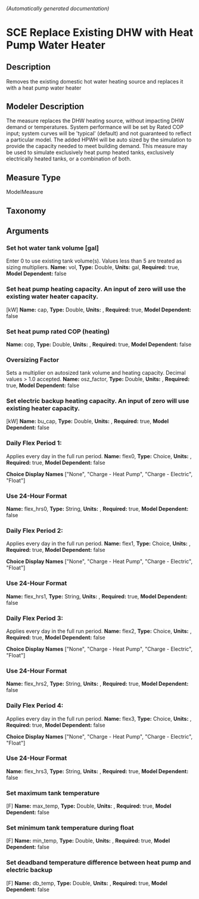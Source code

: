 

###### (Automatically generated documentation)

# SCE Replace Existing DHW with Heat Pump Water Heater

## Description
Removes the existing domestic hot water heating source and replaces it with a heat pump water heater

## Modeler Description
The measure replaces the DHW heating source, without impacting DHW demand or temperatures. System performance will be set by Rated COP input; system curves will be 'typical' (default) and not guaranteed to reflect a particular model. The added HPWH will be auto sized by the simulation to provide the capacity needed to meet building demand. This measure may be used to simulate exclusively heat pump heated tanks, exclusively electrically heated tanks, or a combination of both.

## Measure Type
ModelMeasure

## Taxonomy


## Arguments


### Set hot water tank volume [gal]
Enter 0 to use existing tank volume(s). Values less than 5 are treated as sizing multipliers.
**Name:** vol,
**Type:** Double,
**Units:** gal,
**Required:** true,
**Model Dependent:** false


### Set heat pump heating capacity. An input of zero will use the existing water heater capacity.
[kW]
**Name:** cap,
**Type:** Double,
**Units:** ,
**Required:** true,
**Model Dependent:** false


### Set heat pump rated COP (heating)

**Name:** cop,
**Type:** Double,
**Units:** ,
**Required:** true,
**Model Dependent:** false


### Oversizing Factor
Sets a multiplier on autosized tank volume and heating capacity. Decimal values > 1.0 accepted.
**Name:** osz_factor,
**Type:** Double,
**Units:** ,
**Required:** true,
**Model Dependent:** false


### Set electric backup heating capacity. An input of zero will use existing heater capacity.
[kW]
**Name:** bu_cap,
**Type:** Double,
**Units:** ,
**Required:** true,
**Model Dependent:** false


### Daily Flex Period 1:
Applies every day in the full run period.
**Name:** flex0,
**Type:** Choice,
**Units:** ,
**Required:** true,
**Model Dependent:** false

**Choice Display Names** ["None", "Charge - Heat Pump", "Charge - Electric", "Float"]


### Use 24-Hour Format

**Name:** flex_hrs0,
**Type:** String,
**Units:** ,
**Required:** true,
**Model Dependent:** false


### Daily Flex Period 2:
Applies every day in the full run period.
**Name:** flex1,
**Type:** Choice,
**Units:** ,
**Required:** true,
**Model Dependent:** false

**Choice Display Names** ["None", "Charge - Heat Pump", "Charge - Electric", "Float"]


### Use 24-Hour Format

**Name:** flex_hrs1,
**Type:** String,
**Units:** ,
**Required:** true,
**Model Dependent:** false


### Daily Flex Period 3:
Applies every day in the full run period.
**Name:** flex2,
**Type:** Choice,
**Units:** ,
**Required:** true,
**Model Dependent:** false

**Choice Display Names** ["None", "Charge - Heat Pump", "Charge - Electric", "Float"]


### Use 24-Hour Format

**Name:** flex_hrs2,
**Type:** String,
**Units:** ,
**Required:** true,
**Model Dependent:** false


### Daily Flex Period 4:
Applies every day in the full run period.
**Name:** flex3,
**Type:** Choice,
**Units:** ,
**Required:** true,
**Model Dependent:** false

**Choice Display Names** ["None", "Charge - Heat Pump", "Charge - Electric", "Float"]


### Use 24-Hour Format

**Name:** flex_hrs3,
**Type:** String,
**Units:** ,
**Required:** true,
**Model Dependent:** false


### Set maximum tank temperature
[F]
**Name:** max_temp,
**Type:** Double,
**Units:** ,
**Required:** true,
**Model Dependent:** false


### Set minimum tank temperature during float
[F]
**Name:** min_temp,
**Type:** Double,
**Units:** ,
**Required:** true,
**Model Dependent:** false


### Set deadband temperature difference between heat pump and electric backup
[F]
**Name:** db_temp,
**Type:** Double,
**Units:** ,
**Required:** true,
**Model Dependent:** false







